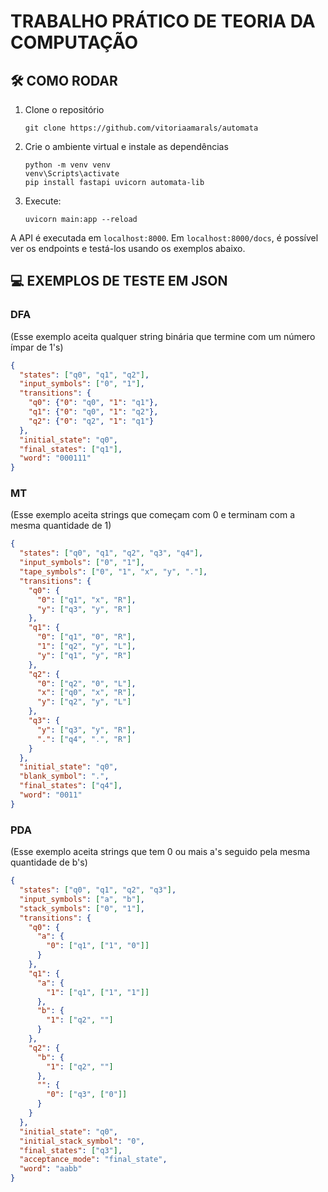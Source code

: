 # TRABALHO PRÁTICO DE TEORIA DA COMPUTAÇÃO 

## :hammer_and_wrench: COMO RODAR
1. Clone o repositório
   ```
   git clone https://github.com/vitoriaamarals/automata
   ```
2. Crie o ambiente virtual e instale as dependências
   ```
   python -m venv venv
   venv\Scripts\activate
   pip install fastapi uvicorn automata-lib
   ```
3. Execute:
   ```
   uvicorn main:app --reload
   ```

A API é executada em ```localhost:8000```. Em ```localhost:8000/docs```, é possível ver os endpoints e testá-los usando os exemplos abaixo.

## :computer: EXEMPLOS DE TESTE EM JSON

### DFA
<p>(Esse exemplo aceita qualquer string binária que termine com um número ímpar de 1's)</p>

```json
{
  "states": ["q0", "q1", "q2"],
  "input_symbols": ["0", "1"],
  "transitions": {
    "q0": {"0": "q0", "1": "q1"},
    "q1": {"0": "q0", "1": "q2"},
    "q2": {"0": "q2", "1": "q1"}
  },
  "initial_state": "q0",
  "final_states": ["q1"],
  "word": "000111"
}
```

### MT
<p>(Esse exemplo aceita strings que começam com 0 e terminam com a mesma quantidade de 1)</p>

```json
{
  "states": ["q0", "q1", "q2", "q3", "q4"],
  "input_symbols": ["0", "1"],
  "tape_symbols": ["0", "1", "x", "y", "."],
  "transitions": {
    "q0": {
      "0": ["q1", "x", "R"],
      "y": ["q3", "y", "R"]
    },
    "q1": {
      "0": ["q1", "0", "R"],
      "1": ["q2", "y", "L"],
      "y": ["q1", "y", "R"]
    },
    "q2": {
      "0": ["q2", "0", "L"],
      "x": ["q0", "x", "R"],
      "y": ["q2", "y", "L"]
    },
    "q3": {
      "y": ["q3", "y", "R"],
      ".": ["q4", ".", "R"]
    }
  },
  "initial_state": "q0",
  "blank_symbol": ".",
  "final_states": ["q4"],
  "word": "0011"
}
```

### PDA
<p>(Esse exemplo aceita strings que tem 0 ou mais a's seguido pela mesma quantidade de b's)</p>

```json
{
  "states": ["q0", "q1", "q2", "q3"],
  "input_symbols": ["a", "b"],
  "stack_symbols": ["0", "1"],
  "transitions": {
    "q0": {
      "a": {
        "0": ["q1", ["1", "0"]]
      }
    },
    "q1": {
      "a": {
        "1": ["q1", ["1", "1"]]
      },
      "b": {
        "1": ["q2", ""]
      }
    },
    "q2": {
      "b": {
        "1": ["q2", ""]
      },
      "": {
        "0": ["q3", ["0"]]
      }
    }
  },
  "initial_state": "q0",
  "initial_stack_symbol": "0",
  "final_states": ["q3"],
  "acceptance_mode": "final_state",
  "word": "aabb"
}
```


